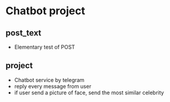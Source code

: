 # Chatbot project

## post_text
- Elementary test of POST


## project
- Chatbot service by telegram
- reply every message from user
- if user send a picture of face, send the most similar celebrity